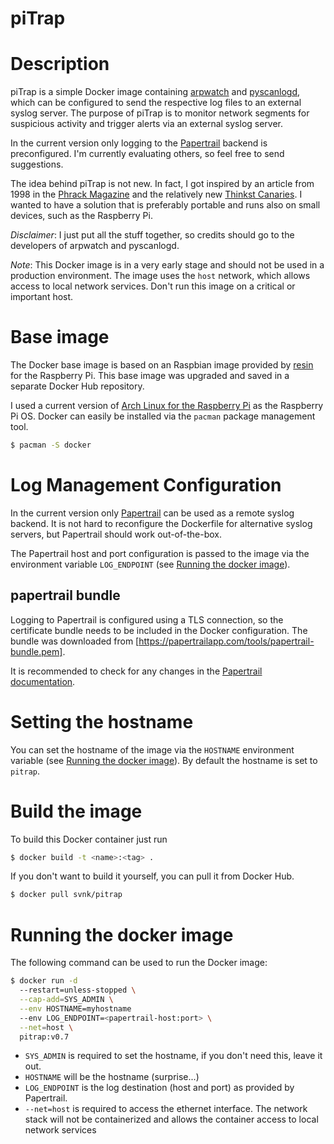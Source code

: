 piTrap
======

# Description

piTrap is a simple Docker image containing [arpwatch](http://linux.die.net/man/8/arpwatch "arpwatch") and [pyscanlogd](https://github.com/pythonhacker/pyscanlogd "pyscanlogd"), which can be configured to send the respective log files to an external syslog server. The purpose of piTrap is to monitor network segments for suspicious activity and trigger alerts via an external syslog server.

In the current version only logging to the [Papertrail](https://papertrailapp.com/ "papertrail") backend is preconfigured. I'm currently evaluating others, so feel free to send suggestions.

The idea behind piTrap is not new. In fact, I got inspired by an article from 1998 in the [Phrack Magazine](http://phrack.org/issues/53/13.html#article "phrack") and the relatively new [Thinkst Canaries](https://canary.tools/ "thinkst"). I wanted to have a solution that is preferably portable and runs also on small devices, such as the Raspberry Pi.

_Disclaimer_: I just put all the stuff together, so credits should go to the developers of arpwatch and pyscanlogd.

_Note_: This Docker image is in a very early stage and should not be used in a production environment. The image uses the `host` network, which allows access to local network services. Don't run this image on a critical or important host.

# Base image

The Docker base image is based on an Raspbian image provided by [resin](https://hub.docker.com/r/resin/rpi-raspbian/) for the Raspberry Pi. This base image was upgraded and saved in a separate Docker Hub repository.

I used a current version of [Arch Linux for the Raspberry Pi](https://wiki.archlinux.org/index.php/Raspberry_Pi) as the Raspberry Pi OS. Docker can easily be installed via the `pacman` package management tool.

```bash
$ pacman -S docker
```

# Log Management Configuration

In the current version only [Papertrail](https://papertrailapp.com/ "papertrail") can be used as a remote syslog backend. It is not hard to reconfigure the Dockerfile for alternative syslog servers, but Papertrail should work out-of-the-box.

The Papertrail host and port configuration is passed to the image via the environment variable `LOG_ENDPOINT` (see [Running the docker image](#running)).

## papertrail bundle

Logging to Papertrail is configured using a TLS connection, so the certificate bundle needs to be included in the Docker configuration. The bundle was downloaded from [https://papertrailapp.com/tools/papertrail-bundle.pem].

It is recommended to check for any changes in the [Papertrail documentation](http://help.papertrailapp.com/kb/configuration/encrypting-remote-syslog-with-tls-ssl/).

# Setting the hostname

You can set the hostname of the image via the `HOSTNAME` environment variable (see [Running the docker image](#running)). By default the hostname is set to `pitrap`.

# Build the image

To build this Docker container just run

```bash
$ docker build -t <name>:<tag> .
```


If you don't want to build it yourself, you can pull it from Docker Hub.

```bash
$ docker pull svnk/pitrap
```

# <a name="running"></a>Running the docker image

The following command can be used to run the Docker image:

```bash
$ docker run -d
  --restart=unless-stopped \
  --cap-add=SYS_ADMIN \
  --env HOSTNAME=myhostname
  --env LOG_ENDPOINT=<papertrail-host:port> \
  --net=host \
  pitrap:v0.7
```

* `SYS_ADMIN` is required to set the hostname, if you don't need this, leave it out.
* `HOSTNAME` will be the hostname (surprise...)
* `LOG_ENDPOINT` is the log destination (host and port) as provided by Papertrail.
* `--net=host` is required to access the ethernet interface. The network stack will not be containerized and allows the container access to local network services

